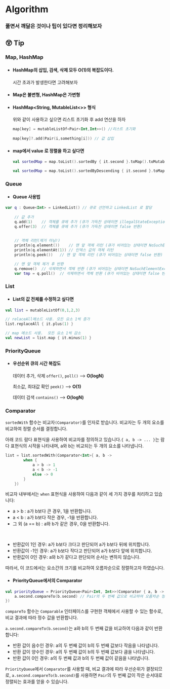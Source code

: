 # Algorithm
### 풀면서 깨달은 것이나 팁이 있다면 정리해보자

## 😲 Tip

### Map, HashMap
- #### HashMap의 삽입, 검색, 삭제 모두 O(1)의 복잡도이다.
  시간 초과가 발생한다면 고려해보자
  
- #### Map은 불변형, HashMap은 가변형
  
- #### HashMap<String, MutableList<>> 형식
   위와 같이 사용하고 싶으면 리스트 초기화 후 add 연산을 하자
   ```kotlin
   map[key] = mutableListOf<Pair<Int,Int>>() //리스트 초기화
            
   map[key]?.add(Pair(i,something[i])) // 값 삽입
  ```

- #### map에서 value 로 정렬을 하고 싶다면 
  ```kotlin
  val sortedMap = map.toList().sortedBy { it.second }.toMap().toMutableMap()
  
  val sortedMap = map.toList().sortedByDescending { it.second }.toMap().toMutableMap()
  ```

### Queue

- #### Queue 사용법
```kotlin
var q : Queue<Int> = LinkedList() // 큐로 선언하고 LinkedList 로 할당
    
    // 값 추가
    q.add(1)    // 객체를 큐에 추가 (큐가 가득찬 상태이면 illegalStateException 발생)
    q.offer(3)  // 객체를 큐에 추가 (큐가 가득찬 상태이면 false 반환)
    
    
    // 객체 리턴(제거 아님!)
    println(q.element())    // 맨 앞 객체 리턴 (큐가 비어있는 상태이면 NoSuchElementException 발생)
    println(q.elementAt(1)) // 인덱스 값의 객체 리턴
    println(q.peek())   // 맨 앞 객체 리턴 (큐가 비어있는 상태이면 false 반환)

    // 맨 앞 객체 제거 후 반환
    q.remove()  // 삭제하면서 객체 반환 (큐가 비어있는 상태이면 NoSuchElementException 발생)
    var tmp = q.poll()  // 삭제하면서 객체 반환 (큐가 비어있는 상태이면 false 반환)
```


### List

 - #### List의 값 전체를 수정하고 싶다면
 ```kotlin
 val list = mutableListOf(0,1,2,3)
 
 // relaceAll메소드 사용. 모든 요소 1씩 증가
 list.replaceAll { it.plus(1) }
 
 // map 메소드 사용.  모든 요소 1씩 감소 
 val newList = list.map { it.minus(1) }
 
 ```
 
 ### PriorityQueue
 
 - #### 우선순위 큐의 시간 복잡도
 
   데이터 추가, 삭제 `offer()`, `poll()`  --> **O(logN)**


   최소값, 최대값 확인 `peek()`  --> **O(1)**

   데이터 검색  `contains()`  --> **O(logN)**
 
 ### Comparator
 
 `sortedWith` 함수는 비교자`(Comparator)`를 인자로 받습니다. 비교자는 두 개의 요소를 비교하여 정렬 순서를 결정합니다.


아래 코드 람다 표현식을 사용하여 비교자를 정의하고 있습니다.`{ a, b -> ... }`는 람다 표현식의 시작을 나타내며, a와 b는 비교되는 두 개의 요소를 나타냅니다.


```kotlin
list = list.sortedWith(Comparator<Int>{ a, b ->
        when {
            a > b -> 1
            a < b -> -1
            else -> 0
        }
    })
```

비교자 내부에서는 `when` 표현식을 사용하여 다음과 같이 세 가지 경우를 처리하고 있습니다:

- a > b : a가 b보다 큰 경우, 1을 반환합니다.
- a < b : a가 b보다 작은 경우, -1을 반환합니다.
- 그 외 (a == b) : a와 b가 같은 경우, 0을 반환합니다.

<br>

- 반환값이 1인 경우: a가 b보다 크다고 판단되어 a가 b보다 뒤에 위치합니다.
- 반환값이 -1인 경우: a가 b보다 작다고 판단되어 a가 b보다 앞에 위치합니다.
- 반환값이 0인 경우: a와 b가 같다고 판단되어 순서는 변하지 않습니다.


따라서, 이 코드에서는 요소간의 크기를 비교하여 오름차순으로 정렬하고자 하였습니다.


- #### PriorityQueue에서의 Comparator

```kotlin
val priorityQueue = PriorityQueue<Pair<Int, Int>>(Comparator { a, b ->
    a.second.compareTo(b.second) // Pair의 두 번째 값으로 비교하여 오름차순 정
})
```
`compareTo` 함수는 `Comparable` 인터페이스를 구현한 객체에서 사용할 수 있는 함수로, 비교 결과에 따라 정수 값을 반환합니다.


`a.second.compareTo(b.second)`는 a와 b의 두 번째 값을 비교하여 다음과 같이 반환합니다:

- 반환 값이 음수인 경우: a의 두 번째 값이 b의 두 번째 값보다 작음을 나타냅니다.
- 반환 값이 양수인 경우: a의 두 번째 값이 b의 두 번째 값보다 큼을 나타냅니다.
- 반환 값이 0인 경우: a의 두 번째 값과 b의 두 번째 값이 같음을 나타냅니다.


`PriorityQueue`에서 `Comparator`를 사용할 때, 비교 결과에 따라 우선순위가 결정되므로, `a.second.compareTo(b.second)`를 사용하면 `Pair`의 두 번째 값이 작은 순서대로 정렬되는 효과를 얻을 수 있습니다.
